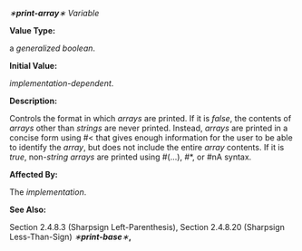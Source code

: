 *∗***print-array***∗ Variable* 



**Value Type:** 



a *generalized boolean*. 



**Initial Value:** 



*implementation-dependent*. 



**Description:** 



Controls the format in which *arrays* are printed. If it is *false*, the contents of *arrays* other than *strings* are never printed. Instead, *arrays* are printed in a concise form using #\< that gives enough information for the user to be able to identify the *array*, but does not include the entire *array* contents. If it is *true*, non-*string arrays* are printed using #(...), #\*, or #nA syntax. 



**Affected By:** 



The *implementation*. 







 



 



**See Also:** 



Section 2.4.8.3 (Sharpsign Left-Parenthesis), Section 2.4.8.20 (Sharpsign Less-Than-Sign) *∗***print-base***∗***,** 